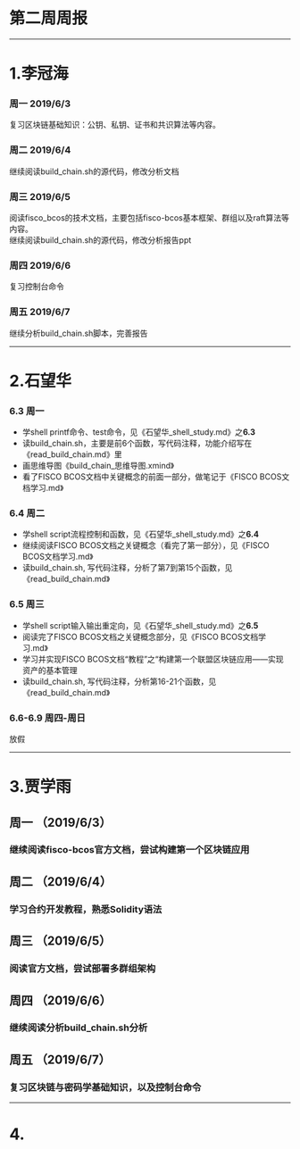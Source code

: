 # 第二周周报
-------
# 1.李冠海   
### 周一 2019/6/3   
复习区块链基础知识：公钥、私钥、证书和共识算法等内容。   
### 周二 2019/6/4   
继续阅读build_chain.sh的源代码，修改分析文档   
### 周三 2019/6/5   
阅读fisco_bcos的技术文档，主要包括fisco-bcos基本框架、群组以及raft算法等内容。   
继续阅读build_chain.sh的源代码，修改分析报告ppt    
### 周四 2019/6/6   
复习控制台命令   
### 周五 2019/6/7   
继续分析build_chain.sh脚本，完善报告   

-------
# 2.石望华
### 6.3 周一

- 学shell printf命令、test命令，见《石望华_shell_study.md》之**6.3**
- 读build_chain.sh，主要是前6个函数，写代码注释，功能介绍写在《read_build_chain.md》里
- 画思维导图《build_chain\_思维导图.xmind》
- 看了FISCO BCOS文档中关键概念的前面一部分，做笔记于《FISCO BCOS文档学习.md》

### 6.4 周二

- 学shell script流程控制和函数，见《石望华_shell_study.md》之**6.4**
- 继续阅读FISCO BCOS文档之关键概念（看完了第一部分），见《FISCO BCOS文档学习.md》
- 读build_chain.sh, 写代码注释，分析了第7到第15个函数，见《read_build_chain.md》

### 6.5 周三

- 学shell script输入输出重定向，见《石望华_shell_study.md》之**6.5**
- 阅读完了FISCO BCOS文档之关键概念部分，见《FISCO BCOS文档学习.md》
- 学习并实现FISCO BCOS文档“教程”之“构建第一个联盟区块链应用——实现资产的基本管理
- 读build_chain.sh, 写代码注释，分析第16-21个函数，见《read_build_chain.md》

### 6.6-6.9 周四-周日

放假

-------
# 3.贾学雨
## 周一 （2019/6/3）

### 继续阅读fisco-bcos官方文档，尝试构建第一个区块链应用

## 周二 （2019/6/4）

### 学习合约开发教程，熟悉Solidity语法

## 周三 （2019/6/5）

### 阅读官方文档，尝试部署多群组架构

## 周四 （2019/6/6）

### 继续阅读分析build_chain.sh分析

## 周五 （2019/6/7）

### 复习区块链与密码学基础知识，以及控制台命令

-------
# 4.
